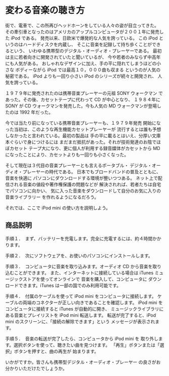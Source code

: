 # 変わる音楽の聴き方

街で、電車で、この所再びヘッドホーンをしている人々の姿が目立ってきた。
その牽引車となったのはアメリカのアップルコンピュータが２００１年に発売した
iPod である。
発売以来、日欧米で爆発的な人気を誇っている。
この iPod というのはハードディスクを内蔵し、
そこに音楽を記録して持ち歩くことができるという、
いわゆる携帯型のデジタル・オーディオ・プレーヤーである。
最初は主に若者向きに開発されていたと聞いているが、
今や若者のみならず中高年にも人気がある。
おしゃれなデザインに加え、手の平に隠れてしまうほどの小さな
ボディーながら iPod では最高１０，０００曲も収まる
というのが人気の秘密である。
iPod よりも一回り小さい iPod のシリーズが続々と開発され、
人気を誇っている。

１９７９年に発売されたのは携帯音楽プレーヤーの元祖 SONY ウォークマン
であった。その後、カセットテープに代わって CD が中心となり、
１９８４年に SONY が CD ウォークマンを発売した。今も人気の
MD ウォークマンが登場したのは 1992 年だった。

今では当たり前になっている携帯音楽プレーヤーも、１９７９年発売
開始になった当初は、このような再生機能カセットプレーヤーが
流行するとは誰も予想しなかったと言われている。最初の製品は
手の平に載るとはいえ、分厚い文庫本ぐらいで身につけるには
まだまだ抵抗があった。それが技術発達のお陰でほぼカセット
テープ大になり、更に個人が利用する録音媒体がカセットから
MD になったことにより、カセットよりも一回りも小さくなった。

そして現在は３代目の音楽プレーヤーとも言えるポータブル・
デジタル・オーディオ・プレーヤーの時代である。
日本でもブロードバンドの普及とともに、音楽を快適に
パソコンにダウンロードする環境が整いつつある。
ネット上で配信される音楽の値段や著作権保護の問題などが
解決されれば、若者たちは自宅でパソコンに向かい、
気に入った音楽をダウンロードして自分のお気に入りの音楽ライブラリー
を作れるようになるだろう。

それでは、ここで iPod mini の使い方を説明しよう。

## 商品説明

手順１．　まず、バッテリーを充電します。完全に充電するには、約４時間かかります。

手順２．　次にソフトウェアを、お使いのパソコンにインストールします。

手順３．　コンピュータに音楽を取り込みます。オーディオ CD から音楽を取り込むことができます。
また、インターネットに接続している場合は iTunes ミュージックストアを使ってオンラインで
音楽を購入して、コンピュータに
ダウンロードできます。iTunes は一部の国でのみ利用可能です。

手順４．　付属のケーブルを使って iPod mini をコンピュータに接続します。
ケーブルの両端のコネクターが正しい向きであることを確認します。
iPod mini をコンピュータに接続すると iTunes が自動的に開き、
ミュージックライブラリにある音楽とプレイリストを iPod mini 転送します。
転送が完了すると、iPod mini のスクリーンに、「接続の解除できます」という
メッセージが表示されます。

手順５．　音楽の転送が完了したら、コンピュータから iPod mini を
取り外します。選択ボタンを使って、聴きたい曲を見つけます。
「再生」ボタンまたは「選択」ボタンを押すと、曲の再生が
始まります。

いかがですか。皆さんも携帯型デジタル・オーディオ・プレーヤー
の良さがお分かりいただけたでしょうか。
